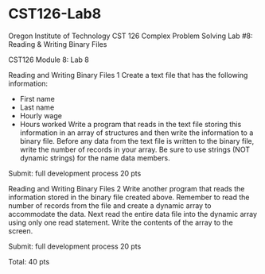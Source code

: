 # CST126-Lab8
Oregon Institute of Technology
CST 126 Complex Problem Solving
Lab #8: Reading & Writing Binary Files


CST126
Module 8: Lab 8


Reading and Writing Binary Files 1
Create a text file that has the following information:
* First name
* Last name
* Hourly wage
* Hours worked
Write a program that reads in the text file storing this information in an array of structures and then write the information to a binary file.
Before any data from the text file is written to the binary file, write the number of records in your array.
Be sure to use strings (NOT dynamic strings) for the name data members.


Submit: full development process
20 pts


Reading and Writing Binary Files 2
Write another program that reads the information stored in the binary file created above.
Remember to read the number of records from the file and create a dynamic array to accommodate the data.
Next read the entire data file into the dynamic array using only one read statement.
Write the contents of the array to the screen.


Submit: full development process
20 pts


Total: 40 pts
